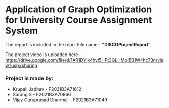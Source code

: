 # Application of Graph Optimization for University Course Assignment System

The report is included in the repo. File name - **"DISCOProjectReport"**

The project video is uploaded here - https://drive.google.com/file/d/1AR1DYjx4hyl5HPt3GLHMoi5B1W4hc73n/view?usp=sharing

### Project is made by:
- Krupali Jadhav - F2021B3A71612
- Sarang S - F2021B3A70966
- Vijay Guruprasad Dharmaji - F2021B3A71049
